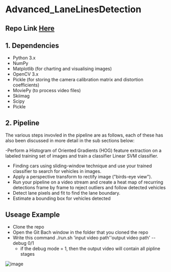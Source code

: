 # Advanced_LaneLinesDetection
## Repo Link  [Here](https://github.com/Hager-Waleed/Advanced_LaneLinesDetection)
## 1. Dependencies

- Python 3.x
- NumPy
- Matplotlib (for charting and visualising images)
- OpenCV 3.x
- Pickle (for storing the camera calibration matrix and distortion coefficients)
- MoviePy (to process video files)
- Skiimag
- Scipy
- Pickle

## 2. Pipeline
The various steps invovled in the pipeline are as follows, each of these has also been discussed in more detail in the sub sections below:

-Perform a Histogram of Oriented Gradients (HOG) feature extraction on a labeled training set of images and train a classifier Linear SVM classifier.
- Finding cars using sliding-window technique and use your trained classifier to search for vehicles in images.
- Apply a perspective transform to rectify image ("birds-eye view").
- Run your pipeline on a video stream and create a heat map of recurring detections frame by frame to reject outliers and follow detected vehicles
- Detect lane pixels and fit to find the lane boundary.
- Estimate a bounding box for vehicles detected

## Useage Example 

- Clone the repo
- Open the Git Bach window in the folder that you cloned the repo 
- Write this command  ./run.sh  'input video path''output video path' --debug  0/1
  - if the debug mode = 1, then the output video will contain all pipline stages
  
![image](https://user-images.githubusercontent.com/74071911/169896623-d8797327-090c-4de6-827e-acbc4b26c2a8.png)



